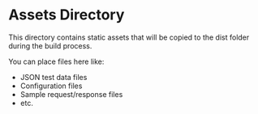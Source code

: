 # Assets Directory

This directory contains static assets that will be copied to the dist folder during the build process.

You can place files here like:
- JSON test data files
- Configuration files
- Sample request/response files
- etc.